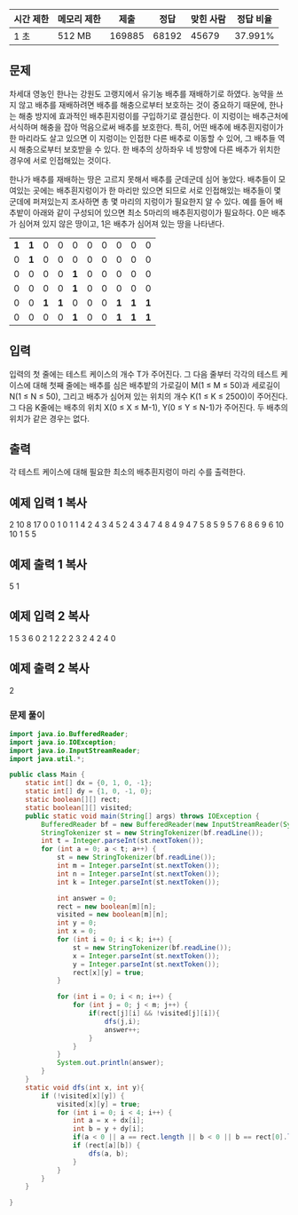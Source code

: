   

|시간 제한|메모리 제한|제출|정답|맞힌 사람|정답 비율|
|---|---|---|---|---|---|
|1 초|512 MB|169885|68192|45679|37.991%|

## 문제

차세대 영농인 한나는 강원도 고랭지에서 유기농 배추를 재배하기로 하였다. 농약을 쓰지 않고 배추를 재배하려면 배추를 해충으로부터 보호하는 것이 중요하기 때문에, 한나는 해충 방지에 효과적인 배추흰지렁이를 구입하기로 결심한다. 이 지렁이는 배추근처에 서식하며 해충을 잡아 먹음으로써 배추를 보호한다. 특히, 어떤 배추에 배추흰지렁이가 한 마리라도 살고 있으면 이 지렁이는 인접한 다른 배추로 이동할 수 있어, 그 배추들 역시 해충으로부터 보호받을 수 있다. 한 배추의 상하좌우 네 방향에 다른 배추가 위치한 경우에 서로 인접해있는 것이다.

한나가 배추를 재배하는 땅은 고르지 못해서 배추를 군데군데 심어 놓았다. 배추들이 모여있는 곳에는 배추흰지렁이가 한 마리만 있으면 되므로 서로 인접해있는 배추들이 몇 군데에 퍼져있는지 조사하면 총 몇 마리의 지렁이가 필요한지 알 수 있다. 예를 들어 배추밭이 아래와 같이 구성되어 있으면 최소 5마리의 배추흰지렁이가 필요하다. 0은 배추가 심어져 있지 않은 땅이고, 1은 배추가 심어져 있는 땅을 나타낸다.

|   |   |   |   |   |   |   |   |   |   |
|---|---|---|---|---|---|---|---|---|---|
|**1**|**1**|0|0|0|0|0|0|0|0|
|0|**1**|0|0|0|0|0|0|0|0|
|0|0|0|0|**1**|0|0|0|0|0|
|0|0|0|0|**1**|0|0|0|0|0|
|0|0|**1**|**1**|0|0|0|**1**|**1**|**1**|
|0|0|0|0|**1**|0|0|**1**|**1**|**1**|

## 입력

입력의 첫 줄에는 테스트 케이스의 개수 T가 주어진다. 그 다음 줄부터 각각의 테스트 케이스에 대해 첫째 줄에는 배추를 심은 배추밭의 가로길이 M(1 ≤ M ≤ 50)과 세로길이 N(1 ≤ N ≤ 50), 그리고 배추가 심어져 있는 위치의 개수 K(1 ≤ K ≤ 2500)이 주어진다. 그 다음 K줄에는 배추의 위치 X(0 ≤ X ≤ M-1), Y(0 ≤ Y ≤ N-1)가 주어진다. 두 배추의 위치가 같은 경우는 없다.

## 출력

각 테스트 케이스에 대해 필요한 최소의 배추흰지렁이 마리 수를 출력한다.

## 예제 입력 1 복사

2
10 8 17
0 0
1 0
1 1
4 2
4 3
4 5
2 4
3 4
7 4
8 4
9 4
7 5
8 5
9 5
7 6
8 6
9 6
10 10 1
5 5

## 예제 출력 1 복사

5
1

## 예제 입력 2 복사

1
5 3 6
0 2
1 2
2 2
3 2
4 2
4 0

## 예제 출력 2 복사

2

### 문제 풀이

```java
import java.io.BufferedReader;
import java.io.IOException;
import java.io.InputStreamReader;
import java.util.*;

public class Main {
    static int[] dx = {0, 1, 0, -1};
    static int[] dy = {1, 0, -1, 0};
    static boolean[][] rect;
    static boolean[][] visited;
    public static void main(String[] args) throws IOException {
        BufferedReader bf = new BufferedReader(new InputStreamReader(System.in));
        StringTokenizer st = new StringTokenizer(bf.readLine());
        int t = Integer.parseInt(st.nextToken());
        for (int a = 0; a < t; a++) {
            st = new StringTokenizer(bf.readLine());
            int m = Integer.parseInt(st.nextToken());
            int n = Integer.parseInt(st.nextToken());
            int k = Integer.parseInt(st.nextToken());

            int answer = 0;
            rect = new boolean[m][n];
            visited = new boolean[m][n];
            int y = 0;
            int x = 0;
            for (int i = 0; i < k; i++) {
                st = new StringTokenizer(bf.readLine());
                x = Integer.parseInt(st.nextToken());
                y = Integer.parseInt(st.nextToken());
                rect[x][y] = true;
            }

            for (int i = 0; i < n; i++) {
                for (int j = 0; j < m; j++) {
                    if(rect[j][i] && !visited[j][i]){
                        dfs(j,i);
                        answer++;
                    }
                }
            }
            System.out.println(answer);
        }
    }
    static void dfs(int x, int y){
        if (!visited[x][y]) {
            visited[x][y] = true;
            for (int i = 0; i < 4; i++) {
                int a = x + dx[i];
                int b = y + dy[i];
                if(a < 0 || a == rect.length || b < 0 || b == rect[0].length) continue;
                if (rect[a][b]) {
                    dfs(a, b);
                }
            }
        }
    }

}

```